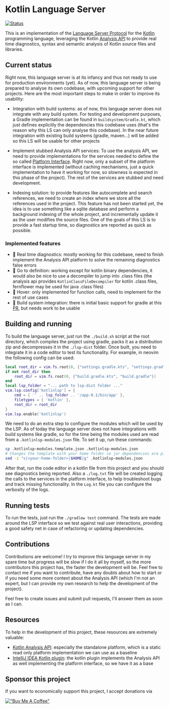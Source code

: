 # Kotlin Language Server

[![Status](https://github.com/amgdev9/kotlin-lsp/actions/workflows/push.yml/badge.svg)](https://github.com/amgdev9/kotlin-lsp/actions/workflows/push.yml)

This is an implementation of the [Language Server Protocol](https://microsoft.github.io/language-server-protocol/specification) for the [Kotlin](https://kotlinlang.org) programming language, leveraging the Kotlin [Analysis API](https://github.com/JetBrains/kotlin/blob/master/docs/analysis/analysis-api/analysis-api.md) to provide real time diagnostics, syntax and semantic analysis of Kotlin source files and libraries.

## Current status

Right now, this language server is at its infancy and thus not ready to use for production environments (yet). As of now, this language server is being prepared to analyse its own codebase, with upcoming support for other projects. Here are the most important steps to make in order to improve its usability:

- Integration with build systems: as of now, this language server does not integrate with any build system. For testing and development purposes, a Gradle implementation can be found in `buildsystem/Gradle.kt`, which just defines explicitly the dependencies this codebase uses (that's the reason why this LS can only analyse this codebase). In the near future integration with existing build systems (gradle, maven...) will be added so this LS will be usable for other projects

- Implement stubbed Analysis API services: To use the analysis API, we need to provide implementations for the services needed to define the so called [Platform Interface](https://github.com/JetBrains/kotlin/blob/master/analysis/analysis-api-platform-interface/README.md). Right now, only a subset of the platform interface is implemented (without caching mechanisms, just a quick implementation to have it working for now, so slowness is expected in this phase of the project). The rest of the services are stubbed and need development.

- Indexing solution: to provide features like autocomplete and search references, we need to create an index where we store all the references used in the project. This feature has not been started yet, the idea is to use something like a sqlite database and perform a background indexing of the whole project, and incrementally update it as the user modifies the source files. One of the goals of this LS is to provide a fast startup time, so diagnostics are reported as quick as possible.

### Implemented features
- 🚧 Real time diagnostics: mostly working for this codebase, need to finish implement the Analysis API platform to solve the remaining diagnostics false errors
- 🚧 Go to definition: working except for kotlin binary dependencies, it would also be nice to use a decompiler to jump into .class files (the analysis api provides `KotlinClassFileDecompiler` for kotlin .class files, fernflower may be used for java .class files)
- 🚧 Hover: only implemented for function calls, need to implement for the rest of use cases
- 🚧 Build system integration: there is initial basic support for gradle at this [PR](https://github.com/amgdev9/kotlin-lsp/pull/1), but needs work to be usable

## Building and running

To build the language server, just run the `./build.sh` script at the root directory, which compiles the project using gradle, packs it as a distribution zip and decompresses it in the `./lsp-dist` folder. Once built, you need to integrate it in a code editor to test its functionality. For example, in neovim the following config can be used:

```lua
local root_dir = vim.fs.root(0, {"settings.gradle.kts", "settings.gradle"})
if not root_dir then
    root_dir = vim.fs.root(0, {"build.gradle.kts", "build.gradle"})
end
local lsp_folder = "... path to lsp-dist folder ..."
vim.lsp.config['kotlinlsp'] = {
    cmd = { '' .. lsp_folder .. '/app-0.1/bin/app' },
    filetypes = { 'kotlin' },
    root_dir = root_dir
}
vim.lsp.enable('kotlinlsp')
```

We need to do an extra step to configure the modules which will be used by the LSP. As of today the language server does not have integrations with build systems like gradle, so for the time being the modules used are read from a `.kotlinlsp-modules.json` file. To set it up, run these commands:

```bash
cp .kotlinlsp-modules.template.json .kotlinlsp-modules.json
# Changes the template with your home folder so jar dependencies are picked up correctly
sed -i "s|<your-home-folder>|$HOME|g" .kotlinlsp-modules.json
```

After that, run the code editor in a kotlin file from this project and you should see diagnostics being reported. Also a `./log.txt` file will be created logging the calls to the services in the platform interface, to help troubleshoot bugs and track missing functionality. In the `Log.kt` file you can configure the verbosity of the logs.

## Running tests

To run the tests, just run the `./gradlew test` command. The tests are made around the LSP interface so we test against real user interactions, providing a good safety net in case of refactoring or updating dependencies.

## Contributions

Contributions are welcome! I try to improve this language server in my spare time but progress will be slow if I do it all by myself, so the more contributors this project has, the faster the development will be. Feel free to contact me if you want to contribute, have any doubts about how to start or if you need some more context about the Analysis API (which I'm not an expert, but I can provide my own research to help the development of the project).

Feel free to create issues and submit pull requests, I'll answer them as soon as I can.

## Resources

To help in the development of this project, these resources are extremely valuable:
- [Kotlin Analysis API](https://github.com/JetBrains/kotlin/tree/master/analysis): especially the standalone platform, which is a static read only platform implementation we can use as a baseline
- [IntelliJ IDEA Kotlin plugin](https://github.com/JetBrains/intellij-community/tree/master/plugins/kotlin): the kotlin plugin implements the Analysis API as well implementing the platform interface, so we have it as a base

## Sponsor this project

If you want to economically support this project, I accept donations via 

[!["Buy Me A Coffee"](https://www.buymeacoffee.com/assets/img/custom_images/orange_img.png)](https://www.buymeacoffee.com/amgdev9)
